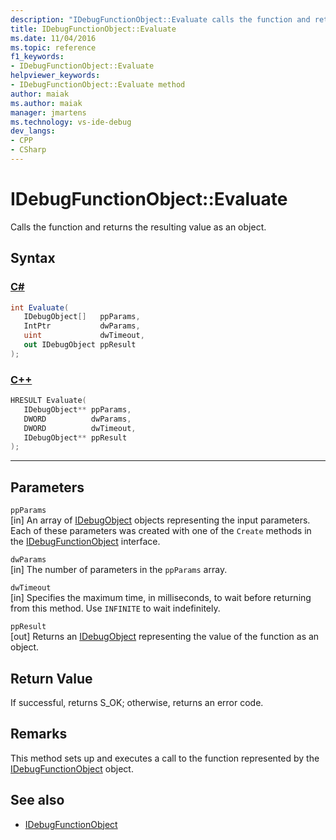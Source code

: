 ```yaml
---
description: "IDebugFunctionObject::Evaluate calls the function and returns the resulting value as an object."
title: IDebugFunctionObject::Evaluate
ms.date: 11/04/2016
ms.topic: reference
f1_keywords:
- IDebugFunctionObject::Evaluate
helpviewer_keywords:
- IDebugFunctionObject::Evaluate method
author: maiak
ms.author: maiak
manager: jmartens
ms.technology: vs-ide-debug
dev_langs:
- CPP
- CSharp
---
```

# IDebugFunctionObject::Evaluate

Calls the function and returns the resulting value as an object.

## Syntax

### [C#](#tab/csharp)
```csharp
int Evaluate(
   IDebugObject[]   ppParams,
   IntPtr           dwParams,
   uint             dwTimeout,
   out IDebugObject ppResult
);
```
### [C++](#tab/cpp)
```cpp
HRESULT Evaluate( 
   IDebugObject** ppParams,
   DWORD          dwParams,
   DWORD          dwTimeout,
   IDebugObject** ppResult
);
```
---

## Parameters
`ppParams`\
[in] An array of [IDebugObject](../../../extensibility/debugger/reference/idebugobject.md) objects representing the input parameters. Each of these parameters was created with one of the `Create` methods in the [IDebugFunctionObject](../../../extensibility/debugger/reference/idebugfunctionobject.md) interface.

`dwParams`\
[in] The number of parameters in the `ppParams` array.

`dwTimeout`\
[in] Specifies the maximum time, in milliseconds, to wait before returning from this method. Use `INFINITE` to wait indefinitely.

`ppResult`\
[out] Returns an [IDebugObject](../../../extensibility/debugger/reference/idebugobject.md) representing the value of the function as an object.

## Return Value
 If successful, returns S_OK; otherwise, returns an error code.

## Remarks
 This method sets up and executes a call to the function represented by the [IDebugFunctionObject](../../../extensibility/debugger/reference/idebugfunctionobject.md) object.

## See also
- [IDebugFunctionObject](../../../extensibility/debugger/reference/idebugfunctionobject.md)
